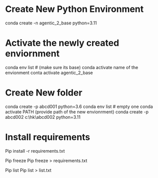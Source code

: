 # Create New Python Environment

conda create -n agentic_2_base python=3.11

# Activate the newly created enviornment

conda env list # (make sure its base)
conda activate name of the envionment
conta activate agentic_2_base

# Create New folder
conda create -p abcd001 python=3.6
conda env list # empty one
conda activate PATH (provide path of the new envionrment)
conda create -p abcd002 c:\hk\abcd002 python=3.11

# Install requirements

Pip install -r requirements.txt

Pip freeze
Pip freeze > requirements.txt

Pip list
Pip list > list.txt




